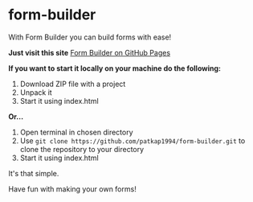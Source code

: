 # form-builder
With Form Builder you can build forms with ease!

**Just visit this site** 
[Form Builder on GitHub Pages](https://patkap1994.github.io/form-builder/)

**If you want to start it locally on your machine do the following:**
1. Download ZIP file with a project
2. Unpack it
3. Start it using index.html

**Or...**
1. Open terminal in chosen directory
2. Use `git clone https://github.com/patkap1994/form-builder.git` to clone the repository to your directory
3. Start it using index.html

It's that simple.

Have fun with making your own forms!

